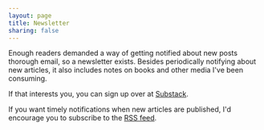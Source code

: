 ```yaml
---
layout: page
title: Newsletter
sharing: false
---
```


Enough readers demanded a way of getting notified about new posts thorough email, so a newsletter exists.
Besides periodically notifying about new articles, it also includes notes on books and other media I've been consuming.

If that interests you, you can sign up over at [Substack](https://jakemccrary.substack.com/welcome).

If you want timely notifications when new articles are published, I'd encourage you to subscribe to the [RSS feed](http://feeds.feedburner.com/JakeMccrarysMusings).
